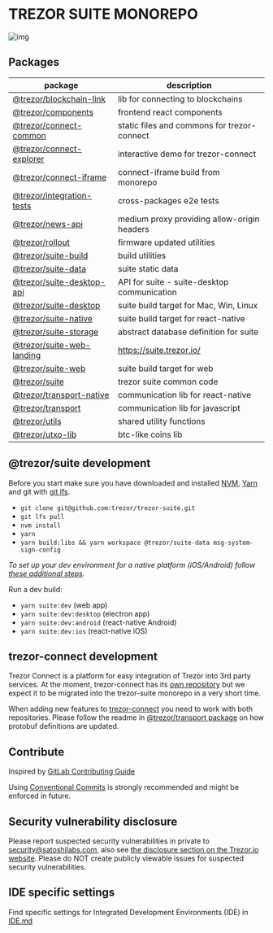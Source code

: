 # TREZOR SUITE MONOREPO

![img](https://repository-images.githubusercontent.com/148657224/439f6100-765f-11e9-9bff-b725eef3c4a6)

## Packages

| package                                                   | description                                 |
| --------------------------------------------------------- | ------------------------------------------- |
| [@trezor/blockchain-link](./packages/blockchain-link)     | lib for connecting to blockchains           |
| [@trezor/components](./packages/components)               | frontend react components                   |
| [@trezor/connect-common](./packages/connect-common)       | static files and commons for trezor-connect |
| [@trezor/connect-explorer](./packages/connect-explorer)   | interactive demo for trezor-connect         |
| [@trezor/connect-iframe](./packages/connect-iframe)       | connect-iframe build from monorepo          |
| [@trezor/integration-tests](./packages/integration-tests) | cross-packages e2e tests                    |
| [@trezor/news-api](./packages/news-api)                   | medium proxy providing allow-origin headers |
| [@trezor/rollout](./packages/rollout)                     | firmware updated utilities                  |
| [@trezor/suite-build](./packages/suite-build)             | build utilities                             |
| [@trezor/suite-data](./packages/suite-data)               | suite static data                           |
| [@trezor/suite-desktop-api](./packages/suite-desktop-api) | API for suite - suite-desktop communication |
| [@trezor/suite-desktop](./packages/suite-desktop)         | suite build target for Mac, Win, Linux      |
| [@trezor/suite-native](./packages/suite-native)           | suite build target for react-native         |
| [@trezor/suite-storage](./packages/suite-storage)         | abstract database definition for suite      |
| [@trezor/suite-web-landing](./packages/suite-web-landing) | https://suite.trezor.io/                    |
| [@trezor/suite-web](./packages/suite-web)                 | suite build target for web                  |
| [@trezor/suite](./packages/suite)                         | trezor suite common code                    |
| [@trezor/transport-native](./packages/transport-native)   | communication lib for react-native          |
| [@trezor/transport](./packages/transport)                 | communication lib for javascript            |
| [@trezor/utils](./packages/utils)                         | shared utility functions                    |
| [@trezor/utxo-lib](./packages/utxo-lib)                   | btc-like coins lib                          |

## @trezor/suite development

Before you start make sure you have downloaded and installed [NVM](https://github.com/nvm-sh/nvm), [Yarn](https://yarnpkg.com/lang/en/docs/install/) and git with [git lfs](https://git-lfs.github.com/).

-   `git clone git@github.com:trezor/trezor-suite.git`
-   `git lfs pull`
-   `nvm install`
-   `yarn`
-   `yarn build:libs && yarn workspace @trezor/suite-data msg-system-sign-config`

_To set up your dev environment for a native platform (iOS/Android) follow [these additional steps](https://github.com/trezor/trezor-suite/tree/develop/packages/suite-native#development)._

Run a dev build:

-   `yarn suite:dev` (web app)
-   `yarn suite:dev:desktop` (electron app)
-   `yarn suite:dev:android` (react-native Android)
-   `yarn suite:dev:ios` (react-native iOS)

## trezor-connect development

Trezor Connect is a platform for easy integration of Trezor into 3rd party services. At the moment, trezor-connect has its [own repository](https://github.com/trezor/connect) but we expect it to be migrated into the trezor-suite monorepo in a very short time.

When adding new features to [trezor-connect](https://github.com/trezor/connect) you need to work with both repositories.
Please follow the readme in [@trezor/transport package](./packages/transport) on how protobuf definitions are updated.

## Contribute

Inspired by [GitLab Contributing Guide](https://docs.gitlab.com/ee/development/contributing/)

Using [Conventional Commits](COMMITS.md) is strongly recommended and might be enforced in future.

## Security vulnerability disclosure

Please report suspected security vulnerabilities in private to [security@satoshilabs.com](mailto:security@satoshilabs.com), also see [the disclosure section on the Trezor.io website](https://trezor.io/security/). Please do NOT create publicly viewable issues for suspected security vulnerabilities.

## IDE specific settings

Find specific settings for Integrated Development Environments (IDE) in [IDE.md](./IDE.md)
